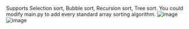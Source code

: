 Supports Selection sort, Bubble sort, Recursion sort, Tree sort. You could modify main.py to add every standard array sorting algorithm.
![image](https://user-images.githubusercontent.com/34816498/168239361-e5483fee-8f76-42d2-b71a-8ca7eefd1fed.png)
![image](https://user-images.githubusercontent.com/34816498/168239214-72a1b9ba-6fc9-4af3-a010-435181b6b30a.png)
